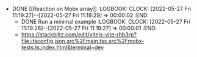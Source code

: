 - DONE [[Reaction on Mobx array]]
  :LOGBOOK:
  CLOCK: [2022-05-27 Fri 11:19:27]--[2022-05-27 Fri 11:19:29] =>  00:00:02
  :END:
	- DONE Run a minimal example
	  :LOGBOOK:
	  CLOCK: [2022-05-27 Fri 11:19:26]--[2022-05-27 Fri 11:19:27] =>  00:00:01
	  :END:
	- https://stackblitz.com/edit/vitejs-vite-rhb3rp?file=tsconfig.json,src%2Fmain.tsx,src%2Fmobx-tests.ts,index.html&terminal=dev
